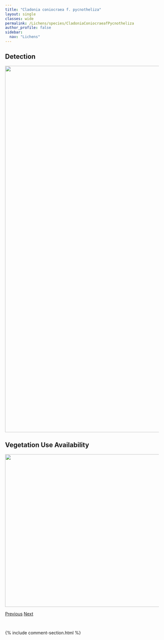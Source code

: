 ```yaml
---
title: "Cladonia coniocraea f. pycnotheliza"
layout: single
classes: wide
permalink: /Lichens/species/CladoniaConiocraeafPycnotheliza
author_profile: false
sidebar:
  nav: "Lichens"
---
```


<h2>Detection</h2>

<a href="https://drive.google.com/uc?export=view&id=1Mp4BSgEsTI4mUOmrZBtT1yhjmuqiN3sB">
<img src="https://drive.google.com/uc?export=view&id=1Mp4BSgEsTI4mUOmrZBtT1yhjmuqiN3sB" height = "1200" width = "800">
</a>


<h2>Vegetation Use Availability</h2>

<a href="https://drive.google.com/uc?export=view&id=1mA-dGHrnYvrZM7Z4H6beEyBV1SuyynZ2">
<img src="https://drive.google.com/uc?export=view&id=1mA-dGHrnYvrZM7Z4H6beEyBV1SuyynZ2" height = "500" width = "1000">
</a>


<a href="/DevelopmentWebsite/Lichens/species/CladoniaConiocraea" class="pagination--pager" title="Cladonia coniocraea">Previous</a> <a href="/DevelopmentWebsite/Lichens/species/CladoniaConista" class="pagination--pager" title="Cladonia conista">Next</a>

<p>&nbsp;</p>

{% include comment-section.html %}
